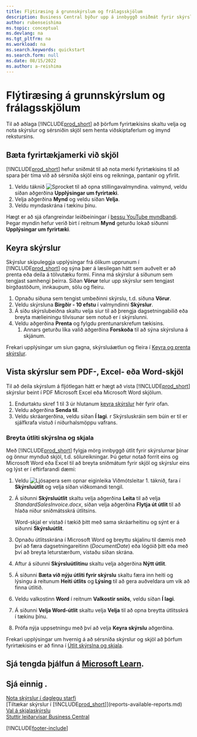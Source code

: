 ```yaml
---
title: Flýtiræsing á grunnskýrslum og frálagsskjölum
description: Business Central býður upp á innbyggð sniðmát fyrir skýrslur og skjöl með mörgum sérstillingarmöguleikum til að aðlaga þau að þörfum fyrirtækisins.
author: rubenseishima
ms.topic: conceptual
ms.devlang: na
ms.tgt_pltfrm: na
ms.workload: na
ms.search.keywords: quickstart
ms.search.form: null
ms.date: 08/15/2022
ms.author: a-reishima
---
```


# <a name="basic-reports-and-documents-output-quick-start"></a><a name="basic-reports-and-documents-output-quick-start"></a><a name="basic-reports-and-documents-output-quick-start"></a>Flýtiræsing á grunnskýrslum og frálagsskjölum

Til að aðlaga [!INCLUDE[prod_short](includes/prod_short.md)] að þörfum fyrirtækisins skaltu velja og nota skýrslur og sérsniðin skjöl sem henta viðskiptaferlum og ímynd rekstursins.

## <a name="add-your-company-logo-to-documents"></a><a name="add-your-company-logo-to-documents"></a><a name="add-your-company-logo-to-documents"></a>Bæta fyrirtækjamerki við skjöl

[!INCLUDE[prod_short](includes/prod_short.md)] hefur sniðmát til að nota merki fyrirtækisins til að spara þér tíma við að sérsníða skjöl eins og reikninga, pantanir og yfirlit.

1. Veldu táknið ![Sprocket til að opna stillingavalmyndina.](media/ui-experience/settings_icon_small.png) valmynd, veldu síðan aðgerðina **Upplýsingar um fyrirtæki**.
2. Velja aðgerðina **Mynd** og veldu síðan **Velja**.
3. Veldu myndaskrána í tækinu þínu.

Hægt er að sjá ofangreindar leiðbeiningar í [þessu YouTube myndbandi](https://www.youtube.com/watch?v=AatXbKF1NGg). Þegar myndin hefur verið birt í reitnum **Mynd** geturðu lokað síðunni **Upplýsingar um fyrirtæki**.

## <a name="run-reports"></a><a name="run-reports"></a><a name="run-reports"></a>Keyra skýrslur

Skýrslur skipuleggja upplýsingar frá ólíkum upprunum í [!INCLUDE[prod_short](includes/prod_short.md)] og sýna þær á læsilegan hátt sem auðvelt er að prenta eða deila á tölvutæku formi. Finna má skýrslur á síðunum sem tengjast samhengi þeirra. Síðan **Vörur** telur upp skýrslur sem tengjast birgðastöðum, innkaupum, sölu og fleiru.

1. Opnaðu síðuna sem tengist umbeðinni skýrslu, t.d. síðuna **Vörur**.
2. Veldu skýrsluna **Birgðir - 10 efstu** í valmyndinni **Skýrslur**.
3. Á síðu skýrslubeiðna skaltu velja síur til að þrengja dagsetningabilið eða breyta mælieiningu tilvísunar sem notuð er í skýrslunni.
4. Veldu aðgerðina **Prenta** og fylgdu prentunarskrefum tækisins.
    1. Annars geturðu líka valið aðgerðina **Forskoða** til að sýna skýrsluna á skjánum.

Frekari upplýsingar um síun gagna, skýrsluáætlun og fleira í [Keyra og prenta skýrslur](ui-work-report.md).

## <a name="save-reports-as-pdf-excel-or-word-documents"></a><a name="save-reports-as-pdf-excel-or-word-documents"></a><a name="save-reports-as-pdf-excel-or-word-documents"></a>Vista skýrslur sem PDF-, Excel- eða Word-skjöl

Til að deila skýrslum á fljótlegan hátt er hægt að vista [!INCLUDE[prod_short](includes/prod_short.md)] skýrslur beint í PDF Microsoft Excel eða Microsoft Word skjölum.

1. Endurtaktu skref 1 til 3 úr hlutanum [keyra skýrslur](#run-reports) hér fyrir ofan.
2. Veldu aðgerðina **Senda til**.
3. Veldu skráargerðina, veldu síðan **Í lagi**.
r Skýrsluskráin sem búin er til er sjálfkrafa vistuð í niðurhalsmöppu vafrans.

### <a name="change-report-and-document-layouts"></a><a name="change-report-and-document-layouts"></a><a name="change-report-and-document-layouts"></a>Breyta útliti skýrslna og skjala

Með [!INCLUDE[prod_short](includes/prod_short.md)] fylgja mörg innbyggð útlit fyrir skýrslurnar þínar og önnur mynduð skjöl, t.d. sölureikningar. Þú getur notað forrit eins og Microsoft Word eða Excel til að breyta sniðmátum fyrir skjöl og skýrslur eins og lýst er í eftirfarandi dæmi:

1. Veldu ![Ljósapera sem opnar eiginleika Viðmótsleitar 1.](media/ui-search/search_small.png "Segðu mér hvað þú vilt gera") táknið, fara í **Skýrsluútlit** og velja síðan viðkomandi tengil.
2. Á síðunni **Skýrsluútlit** skaltu velja aðgerðina **Leita** til að velja *StandardSalesInvoice.docx*, síðan velja aðgerðina **Flytja út útlit** til að hlaða niður sniðmátsskrá útlitsins.

    Word-skjal er vistað í tækið þitt með sama skráarheitinu og sýnt er á síðunni **Skýrsluútlit**.
3. Opnaðu útlitsskrána í Microsoft Word og breyttu skjalinu til dæmis með því að færa dagsetningareitinn (*DocumentDate*) eða lógóið þitt eða með því að breyta leturstærðum, vistaðu síðan skrána.
4. Aftur á síðunni **Skýrsluútlitinu** skaltu velja aðgerðina **Nýtt útlit**.
5. Á síðunni **Bæta við nýju útliti fyrir skýrslu** skaltu færa inn heiti og lýsingu á reitunum **Heiti útlits** og **Lýsing** til að gera auðveldara um vik að finna útlitið.
6. Veldu valkostinn **Word** í reitnum **Valkostir sniðs**, veldu síðan **Í lagi**.
7. Á síðunni **Velja Word-útlit** skaltu velja **Velja** til að opna breytta útlitsskrá í tækinu þínu.
8. Prófa nýja uppsetningu með því að velja **Keyra skýrslu** aðgerðina.

Frekari upplýsingar um hvernig á að sérsníða skýrslur og skjöl að þörfum fyrirtækisins er að finna í [Útlit skýrslna og skjala](ui-manage-report-layouts.md).

## <a name="see-related-training-at-microsoft-learn"></a><a name="see-related-training-at-microsoft-learn"></a><a name="see-related-training-at-microsoft-learn"></a>Sjá tengda þjálfun á [Microsoft Learn](/learn/modules/work-with-reports/).

## <a name="see-also"></a><a name="see-also"></a><a name="see-also"></a>Sjá einnig .

[Nota skýrslur í daglegu starfi](reports-use-reports.md)  
[Tiltækar skýrslur í [!INCLUDE[prod_short](includes/prod_short.md)]](reports-available-reports.md)  
[Val á skjalaskýrslu](across-report-selections.md)  
[Stuttir leiðarvísar Business Central](quick-start-business-central.md)  

[!INCLUDE[footer-include](includes/footer-banner.md)]
